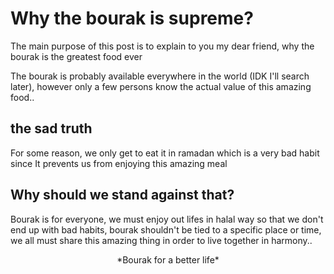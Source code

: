 # Why the bourak is supreme?

The main purpose of this post is to explain to you my dear friend, why the bourak is the greatest food ever

The bourak is probably available everywhere in the world (IDK I'll search later), however only a few persons know the actual value of this amazing food..

## the sad truth
For some reason, we only get to eat it in ramadan which is a very bad habit since It prevents us from enjoying this amazing meal

## Why should we stand against that?
Bourak is for everyone, we must enjoy out lifes in halal way so that we don't end up with bad habits, bourak shouldn't be tied to a specific place or time, we all must share this amazing thing in order to live together in harmony..

<center>*Bourak for a better life*</center>
